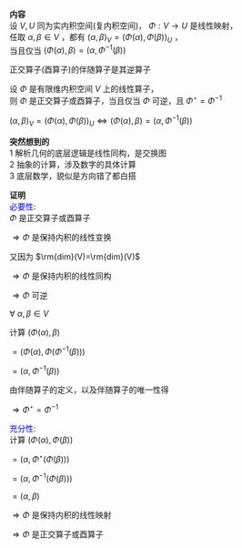 **内容**  
设 $V,U$ 同为实内积空间(复内积空间)， $\Phi:V\to U$ 是线性映射，  
任取 $\alpha,\beta\in V$ ，都有 $(\alpha,\beta)_V=(\Phi(\alpha),\Phi(\beta))_U$ ，  
当且仅当 $(\Phi(\alpha),\beta)=(\alpha,\Phi^{-1}(\beta))$  
  
正交算子(酉算子)的伴随算子是其逆算子  
  
设 $\Phi$ 是有限维内积空间 $V$ 上的线性算子，  
则 $\Phi$ 是正交算子或酉算子，当且仅当 $\Phi$ 可逆，且 $\Phi^\star=\Phi^{-1}$  
  
 $(\alpha,\beta)_V=(\Phi(\alpha),\Phi(\beta))_U\Leftrightarrow(\Phi(\alpha),\beta)=(\alpha,\Phi^{-1}(\beta))$  
  
**突然想到的**  
1 解析几何的底层逻辑是线性同构，是交换图  
2 抽象的计算，涉及数字的具体计算  
3 底层数学，貌似是方向错了都白搭  
  
**证明**  
<font color=blue>必要性</font>:  
 $\Phi$ 是正交算子或酉算子  
  
 $\Rightarrow\Phi$ 是保持内积的线性变换  
  
又因为 $\rm{dim}(V)=\rm{dim}(V)$  
  
 $\Rightarrow\Phi$ 是保持内积的线性同构  
  
 $\Rightarrow\Phi$ 可逆  
  
 $\forall\ \alpha,\beta\in V$  
  
计算 $(\Phi(\alpha),\beta)$  
  
 $=(\Phi(\alpha),\Phi(\Phi^{-1}(\beta)))$  
  
 $=(\alpha,\Phi^{-1}(\beta))$  
  
由伴随算子的定义，以及伴随算子的唯一性得  
  
 $\Rightarrow\Phi^\star=\Phi^{-1}$  
  
<font color=blue>充分性</font>:  
计算 $(\Phi(\alpha),\Phi(\beta))$  
  
 $=(\alpha,\Phi^\star(\Phi(\beta)))$  
  
 $=(\alpha,\Phi^{-1}(\Phi(\beta)))$  
  
 $=(\alpha,\beta)$  
  
 $\Rightarrow\Phi$ 是保持内积的线性映射  
  
 $\Rightarrow\Phi$ 是正交算子或酉算子  
